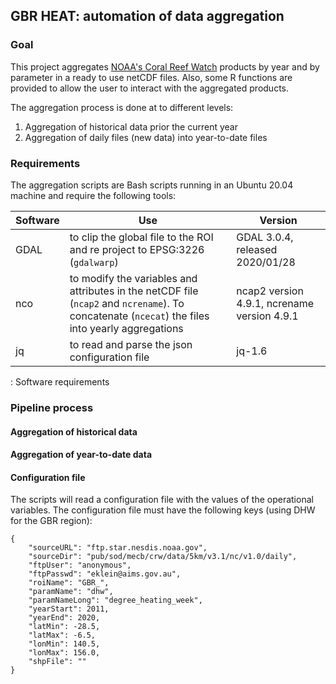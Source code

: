 ## GBR HEAT: automation of data aggregation

### Goal

This project aggregates [NOAA's Coral Reef Watch](https://coralreefwatch.noaa.gov/) products by year and by parameter in a ready to use netCDF files. Also, some R functions are provided to allow the user to interact with the aggregated products.

The aggregation process is done at to different levels:

1.  Aggregation of historical data prior the current year
2.  Aggregation of daily files (new data) into year-to-date files

### Requirements

The aggregation scripts are Bash scripts running in an Ubuntu 20.04 machine and require the following tools:

| Software | Use                                                                                                                                              | Version                                     |
|----------|--------------------------------------------------------------------------------------------------------------------------------------------------|---------------------------------------------|
| GDAL     | to clip the global file to the ROI and re project to EPSG:3226 (`gdalwarp`)                                                                      | GDAL 3.0.4, released 2020/01/28             |
| nco      | to modify the variables and attributes in the netCDF file (`ncap2` and `ncrename`). To concatenate (`ncecat`) the files into yearly aggregations | ncap2 version 4.9.1, ncrename version 4.9.1 |
| jq       | to read and parse the json configuration file                                                                                                    | jq-1.6                                      |

: Software requirements

### Pipeline process

#### Aggregation of historical data

#### Aggregation of year-to-date data

#### Configuration file

The scripts will read a configuration file with the values of the operational variables. The configuration file must have the following keys (using DHW for the GBR region):

    {
        "sourceURL": "ftp.star.nesdis.noaa.gov",
        "sourceDir": "pub/sod/mecb/crw/data/5km/v3.1/nc/v1.0/daily",
        "ftpUser": "anonymous",
        "ftpPasswd": "eklein@aims.gov.au",
        "roiName": "GBR_",
        "paramName": "dhw",
        "paramNameLong": "degree_heating_week",
        "yearStart": 2011,
        "yearEnd": 2020,
        "latMin": -28.5,
        "latMax": -6.5, 
        "lonMin": 140.5,
        "lonMax": 156.0,
        "shpFile": ""
    }
